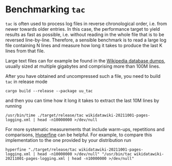# Benchmarking `tac`

<!-- spell-checker:ignore wikidatawiki -->

`tac` is often used to process log files in reverse chronological order, i.e.
from newer towards older entries. In this case, the performance target to yield
results as fast as possible, i.e. without reading in the whole file that is to
be reversed line-by-line. Therefore, a sensible benchmark is to read a large log
file containing N lines and measure how long it takes to produce the last K
lines from that file.

Large text files can for example be found in the
[Wikipedia database dumps](https://dumps.wikimedia.org/wikidatawiki/latest/),
usually sized at multiple gigabytes and comprising more than 100M lines.

After you have obtained and uncompressed such a file, you need to build `tac`
in release mode

```shell
cargo build --release --package uu_tac
```

and then you can time how it long it takes to extract the last 10M lines by
running

```shell
/usr/bin/time ./target/release/tac wikidatawiki-20211001-pages-logging.xml | head -n10000000 >/dev/null
```

For more systematic measurements that include warm-ups, repetitions and comparisons,
[Hyperfine](https://github.com/sharkdp/hyperfine) can be helpful.
For example, to compare this implementation to the one provided by your distribution run

```shell
hyperfine "./target/release/tac wikidatawiki-20211001-pages-logging.xml | head -n10000000 >/dev/null" "/usr/bin/tac wikidatawiki-20211001-pages-logging.xml | head -n10000000 >/dev/null"
```
